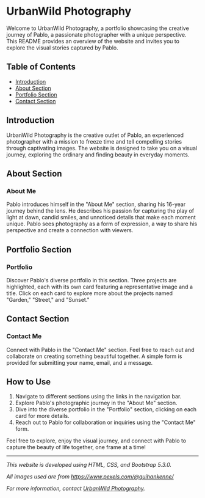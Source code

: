 # UrbanWild Photography

Welcome to UrbanWild Photography, a portfolio showcasing the creative journey of Pablo, a passionate photographer with a unique perspective. This README provides an overview of the website and invites you to explore the visual stories captured by Pablo.

## Table of Contents
- [Introduction](#introduction)
- [About Section](#about-section)
- [Portfolio Section](#portfolio-section)
- [Contact Section](#contact-section)

## Introduction
UrbanWild Photography is the creative outlet of Pablo, an experienced photographer with a mission to freeze time and tell compelling stories through captivating images. The website is designed to take you on a visual journey, exploring the ordinary and finding beauty in everyday moments.

## About Section
### About Me
Pablo introduces himself in the "About Me" section, sharing his 16-year journey behind the lens. He describes his passion for capturing the play of light at dawn, candid smiles, and unnoticed details that make each moment unique. Pablo sees photography as a form of expression, a way to share his perspective and create a connection with viewers.

## Portfolio Section
### Portfolio
Discover Pablo's diverse portfolio in this section. Three projects are highlighted, each with its own card featuring a representative image and a title. Click on each card to explore more about the projects named "Garden," "Street," and "Sunset."

## Contact Section
### Contact Me
Connect with Pablo in the "Contact Me" section. Feel free to reach out and collaborate on creating something beautiful together. A simple form is provided for submitting your name, email, and a message.

## How to Use
1. Navigate to different sections using the links in the navigation bar.
2. Explore Pablo's photographic journey in the "About Me" section.
3. Dive into the diverse portfolio in the "Portfolio" section, clicking on each card for more details.
4. Reach out to Pablo for collaboration or inquiries using the "Contact Me" form.

Feel free to explore, enjoy the visual journey, and connect with Pablo to capture the beauty of life together, one frame at a time!

---

*This website is developed using HTML, CSS, and Bootstrap 5.3.0.*

*All images used are from https://www.pexels.com/@guihankenne/*

*For more information, contact [UrbanWild Photography](#contact).*
